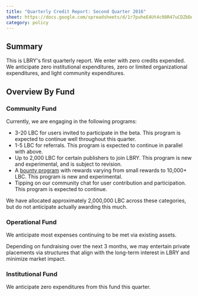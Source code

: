 ```yaml
---
title: "Quarterly Credit Report: Second Quarter 2016"
sheet: https://docs.google.com/spreadsheets/d/1r7puheE4Ut4c08R47uCDZbDdMHAoQa0WDqw470gjMIw/edit#gid=0
category: policy
---
```


## Summary

This is LBRY's first quarterly report. We enter with zero credits expended. We anticipate zero institutional expenditures, zero or limited organizational expenditures, and light community expenditures.

## Overview By Fund

### Community Fund

Currently, we are engaging in the following programs:
- 3-20 LBC for users invited to participate in the beta. This program is expected to continue well throughout this quarter.
- 1-5 LBC for referrals. This program is expected to continue in parallel with above.
- Up to 2,000 LBC for certain publishers to join LBRY. This program is new and experimental, and is subject to revision.
- A [bounty program](/bounty) with rewards varying from small rewards to 10,000+ LBC. This program is new and experimental.
- Tipping on our community chat for user contribution and participation. This program is expected to continue.

We have allocated approximately 2,000,000 LBC across these categories, but do not anticipate actually awarding this much.

### Operational Fund

We anticipate most expenses continuing to be met via existing assets.

Depending on fundraising over the next 3 months, we may entertain private placements via structures that align with the long-term interest in LBRY and minimize market impact.

### Institutional Fund

We anticipate zero expenditures from this fund this quarter.

